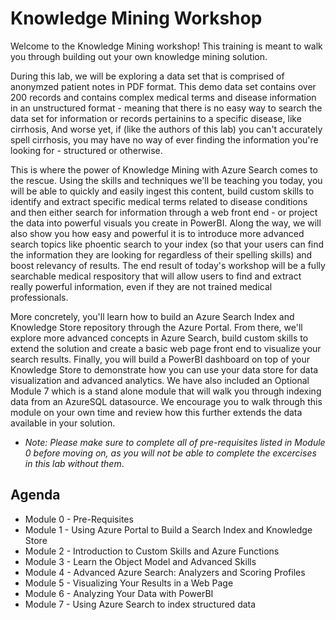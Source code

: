 # Knowledge Mining Workshop

Welcome to the Knowledge Mining workshop! This training is meant to walk you through building out your own knowledge mining solution. 

During this lab, we will be exploring a data set that is comprised of anonymzed patient notes in PDF format.  This demo data set contains over 200 records and contains complex medical terms and disease information in an unstructured format - meaning that there is no easy way to search the data set for information or records pertainins to a specific disease, like cirrhosis,  And worse yet, if (like the authors of this lab) you can't accurately spell cirrhosis, you may have no way of ever finding the information you're looking for - structured or otherwise.

This is where the power of Knowledge Mining with Azure Search comes to the rescue.  Using the skills and techniques we'll be teaching you today, you will be able to quickly and easily ingest this content, build custom skills to identify and extract specific medical terms related to disease conditions and then either search for information through a web front end - or project the data into powerful visuals  you create in PowerBI.  Along the way, we will also show you how easy and powerful it is to introduce more advanced search topics like phoentic search to your index (so that your users can find the information they are looking for regardless of their spelling skills) and boost relevancy of results.  The end result of today's workshop will be a fully searchable medical respository that will allow users to find and extract really powerful information, even if they are not trained medical professionals.



More concretely, you'll learn how to build an Azure Search Index and Knowledge Store repository through the Azure Portal. From there, we'll explore more advanced concepts in Azure Search, build custom skills to extend the solution and create a basic web page front end to visualize your search results. Finally, you will build a PowerBI dashboard on top of your Knowledge Store to demonstrate how you can use your data store for data visualization and advanced analytics. We have also included an Optional Module 7 which is a stand alone module that will walk you through indexing data from an AzureSQL datasource. We encourage you to walk through this module on your own time and review how this further extends the data available in your solution.

+ *Note: Please make sure to complete all of pre-requisites listed in Module 0 before moving on, as you will not be able to complete the excercises in this lab without them*.

## Agenda

+ Module 0 - Pre-Requisites 
+ Module 1 - Using Azure Portal to Build a Search Index and Knowledge Store
+ Module 2 - Introduction to Custom Skills and Azure Functions
+ Module 3 - Learn the Object Model and Advanced Skills
+ Module 4 - Advanced Azure Search: Analyzers and Scoring Profiles
+ Module 5 - Visualizing Your Results in a Web Page
+ Module 6 - Analyzing Your Data with PowerBI
+ Module 7 - Using Azure Search to index structured data
